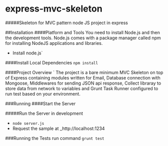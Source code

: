 # express-mvc-skeleton
#####Skeleton for MVC pattern node JS project in express

##Installation
####Platform and Tools
You need to install Node.js and then the development tools. Node.js comes with a package manager called npm for installing NodeJS applications and libraries.
* Install node.js`

####Install Local Dependencies
`npm install`

####Project Overview
` The project is a bare minimum MVC Skeleton on top of Express containing modules written for Email, Database connection with Mongoose,
Middlewares for sending JSON api response, Collect libraray to store data from network to variables and Grunt Task Runner configured to run test 
based on your environment.

###Running
####Start the Server


#####Run the Server in development
* `node server.js`
* Request the sample at _http://localhost:1234

###Running the Tests
run command  `grunt test`

